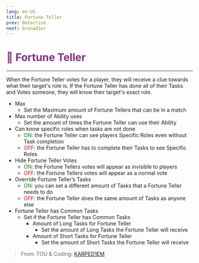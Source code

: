 ```yaml
---
lang: en-US
title: Fortune Teller
prev: Detective
next: Grenadier
---
```


# <font color=#882c83>🔮 <b>Fortune Teller</b></font> <Badge text="Support" type="tip" vertical="middle"/>
---

When the Fortune Teller votes for a player, they will receive a clue towards what their target's role is. If the Fortune Teller has done all of their Tasks and Votes someone, they will know their target's exact role.
* Max
  * Set the Maximum amount of Fortune Tellers that can be in a match
* Max number of Ability uses
  * Set the amount of times the Fortune Teller can use their Ability
* Can know specific roles when tasks are not done
  * <font color=green>ON</font>: the Fortune Teller can see players Specific Roles even without Task completion
  * <font color=red>OFF</font>: the Fortune Teller has to complete their Tasks to see Specific Roles
* Hide Fortune Teller Votes
  * <font color=green>ON</font>: the Fortune Tellers votes will appear as invisible to players
  * <font color=red>OFF</font>: the Fortune Tellers votes will appear as a normal vote
* Override Fortune Teller’s Tasks
  * <font color=green>ON</font>: you can set a different amount of Tasks that a Fortune Teller needs to do
  * <font color=red>OFF</font>: the Fortune Teller does the same amount of Tasks as anyone else
* Fortune Teller has Common Tasks
  * Set if the Fortune Teller has Common Tasks
    * Amount of Long Tasks for Fortune Teller
      * Set the amount of Long Tasks the Fortune Teller will receive
    * Amount of Short Tasks for Fortune Teller
      * Set the amount of Short Tasks the Fortune Teller will receive

> From: TOU & Coding: [KARPED1EM](https://github.com/KARPED1EM)